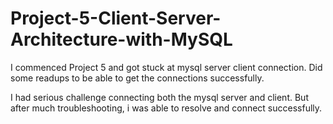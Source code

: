 # Project-5-Client-Server-Architecture-with-MySQL #

I commenced Project 5 and got stuck at mysql server client connection. Did some readups to be able to get the connections successfully.

I had serious challenge connecting both the mysql server and client. But after much troubleshooting, i was able to resolve and connect successfully.